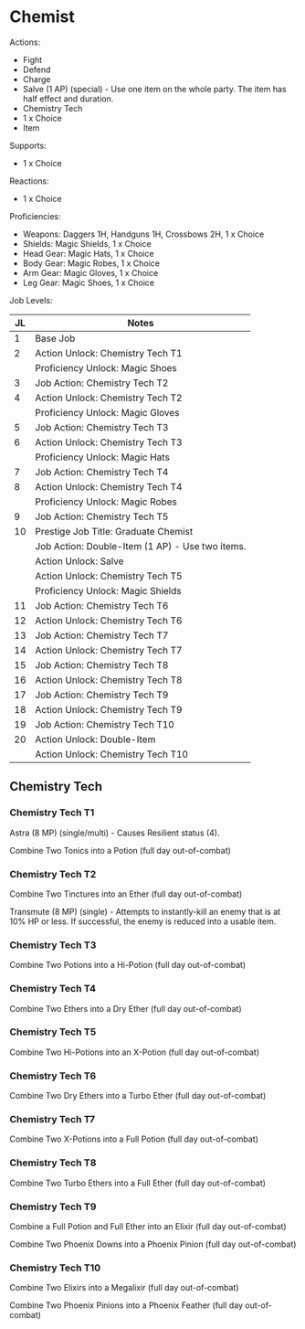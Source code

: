 # Chemist

Actions:

- Fight
- Defend
- Charge
- Salve (1 AP) (special) - Use one item on the whole party. The item has half effect and duration.
- Chemistry Tech
- 1 x Choice
- Item

Supports:

- 1 x Choice

Reactions:

- 1 x Choice

Proficiencies:

- Weapons: Daggers 1H, Handguns 1H, Crossbows 2H, 1 x Choice
- Shields: Magic Shields, 1 x Choice
- Head Gear: Magic Hats, 1 x Choice
- Body Gear: Magic Robes, 1 x Choice
- Arm Gear: Magic Gloves, 1 x Choice
- Leg Gear: Magic Shoes, 1 x Choice

Job Levels:

| JL | Notes |
| --- | --- |
| 1 | Base Job
| 2 | Action Unlock: Chemistry Tech T1
|   | Proficiency Unlock: Magic Shoes
| 3 | Job Action: Chemistry Tech T2
| 4 | Action Unlock: Chemistry Tech T2
|   | Proficiency Unlock: Magic Gloves
| 5 | Job Action: Chemistry Tech T3
| 6 | Action Unlock: Chemistry Tech T3
|   | Proficiency Unlock: Magic Hats
| 7 | Job Action: Chemistry Tech T4
| 8 | Action Unlock: Chemistry Tech T4
|   | Proficiency Unlock: Magic Robes
| 9 | Job Action: Chemistry Tech T5
| 10 | Prestige Job Title: Graduate Chemist
|    | Job Action: Double-Item (1 AP) - Use two items.
|    | Action Unlock: Salve
|    | Action Unlock: Chemistry Tech T5
|    | Proficiency Unlock: Magic Shields
| 11 | Job Action: Chemistry Tech T6
| 12 | Action Unlock: Chemistry Tech T6
| 13 | Job Action: Chemistry Tech T7
| 14 | Action Unlock: Chemistry Tech T7
| 15 | Job Action: Chemistry Tech T8
| 16 | Action Unlock: Chemistry Tech T8
| 17 | Job Action: Chemistry Tech T9
| 18 | Action Unlock: Chemistry Tech T9
| 19 | Job Action: Chemistry Tech T10
| 20 | Action Unlock: Double-Item
|    | Action Unlock: Chemistry Tech T10

## Chemistry Tech

### Chemistry Tech T1

Astra (8 MP) (single/multi) - Causes Resilient status (4).

Combine Two Tonics into a Potion (full day out-of-combat)

### Chemistry Tech T2

Combine Two Tinctures into an Ether (full day out-of-combat)

Transmute (8 MP) (single) - Attempts to instantly-kill an enemy that is at 10% HP or less. If successful, the enemy is reduced into a usable item.

### Chemistry Tech T3

Combine Two Potions into a Hi-Potion (full day out-of-combat)

### Chemistry Tech T4

Combine Two Ethers into a Dry Ether (full day out-of-combat)

### Chemistry Tech T5

Combine Two Hi-Potions into an X-Potion (full day out-of-combat)

### Chemistry Tech T6

Combine Two Dry Ethers into a Turbo Ether (full day out-of-combat)

### Chemistry Tech T7

Combine Two X-Potions into a Full Potion (full day out-of-combat)

### Chemistry Tech T8

Combine Two Turbo Ethers into a Full Ether (full day out-of-combat)

### Chemistry Tech T9

Combine a Full Potion and Full Ether into an Elixir (full day out-of-combat)

Combine Two Phoenix Downs into a Phoenix Pinion (full day out-of-combat)

### Chemistry Tech T10

Combine Two Elixirs into a Megalixir (full day out-of-combat)

Combine Two Phoenix Pinions into a Phoenix Feather (full day out-of-combat)